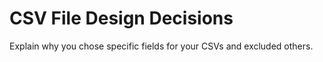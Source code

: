 # CSV File Design Decisions

Explain why you chose specific fields for your CSVs and excluded others.